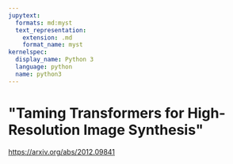 ```yaml
---
jupytext:
  formats: md:myst
  text_representation:
    extension: .md
    format_name: myst
kernelspec:
  display_name: Python 3
  language: python
  name: python3
---
```


# "Taming Transformers for High-Resolution Image Synthesis"

https://arxiv.org/abs/2012.09841